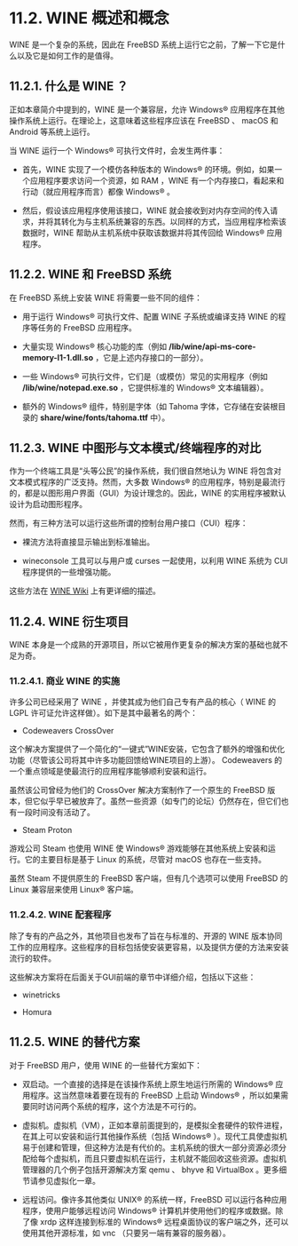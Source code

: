 # 11.2. WINE 概述和概念

WINE 是一个复杂的系统，因此在 FreeBSD 系统上运行它之前，了解一下它是什么以及它是如何工作的是值得。

## 11.2.1. 什么是 WINE ？
正如本章简介中提到的，WINE 是一个兼容层，允许 Windows® 应用程序在其他操作系统上运行。在理论上，这意味着这些程序应该在 FreeBSD 、 macOS 和 Android 等系统上运行。

当 WINE 运行一个 Windows® 可执行文件时，会发生两件事：

- 首先，WINE 实现了一个模仿各种版本的 Windows® 的环境。例如，如果一个应用程序要求访问一个资源，如 RAM ，WINE 有一个内存接口，看起来和行动（就应用程序而言）都像 Windows® 。

- 然后，假设该应用程序使用该接口，WINE 就会接收到对内存空间的传入请求，并将其转化为与主机系统兼容的东西。以同样的方式，当应用程序检索该数据时，WINE 帮助从主机系统中获取该数据并将其传回给 Windows® 应用程序。

## 11.2.2. WINE 和 FreeBSD 系统

在 FreeBSD 系统上安装 WINE 将需要一些不同的组件：

- 用于运行 Windows® 可执行文件、配置 WINE 子系统或编译支持 WINE 的程序等任务的 FreeBSD 应用程序。

- 大量实现 Windows® 核心功能的库（例如 **/lib/wine/api-ms-core-memory-l1-1.dll.so** ，它是上述内存接口的一部分）。

- 一些 Windows® 可执行文件，它们是（或模仿）常见的实用程序（例如 **/lib/wine/notepad.exe.so** ，它提供标准的 Windows® 文本编辑器）。

- 额外的 Windows® 组件，特别是字体（如 Tahoma 字体，它存储在安装根目录的 **share/wine/fonts/tahoma.ttf** 中）。

## 11.2.3.  WINE 中图形与文本模式/终端程序的对比

作为一个终端工具是“头等公民”的操作系统，我们很自然地认为 WINE 将包含对文本模式程序的广泛支持。然而，大多数 Windows® 的应用程序，特别是最流行的，都是以图形用户界面（GUI）为设计理念的。因此，WINE 的实用程序被默认设计为启动图形程序。

然而，有三种方法可以运行这些所谓的控制台用户接口（CUI）程序：

- 裸流方法将直接显示输出到标准输出。

- wineconsole 工具可以与用户或 curses 一起使用，以利用 WINE 系统为 CUI 程序提供的一些增强功能。

这些方法在 [WINE Wiki](https://wiki.winehq.org/Wine_User%27s_Guide#Text_mode_programs_.28CUI:_Console_User_Interface.29) 上有更详细的描述。

## 11.2.4. WINE 衍生项目

WINE 本身是一个成熟的开源项目，所以它被用作更复杂的解决方案的基础也就不足为奇。

### 11.2.4.1. 商业 WINE 的实施
许多公司已经采用了 WINE ，并使其成为他们自己专有产品的核心（ WINE 的 LGPL 许可证允许这样做）。如下是其中最著名的两个：

- Codeweavers CrossOver

这个解决方案提供了一个简化的“一键式”WINE安装，它包含了额外的增强和优化功能（尽管该公司将其中许多功能回馈给WINE项目的上游）。 Codeweavers 的一个重点领域是使最流行的应用程序能够顺利安装和运行。

虽然该公司曾经为他们的 CrossOver 解决方案制作了一个原生的 FreeBSD 版本，但它似乎早已被放弃了。虽然一些资源（如专门的论坛）仍然存在，但它们也有一段时间没有活动了。

- Steam Proton

游戏公司 Steam 也使用 WINE 使 Windows® 游戏能够在其他系统上安装和运行。它的主要目标是基于 Linux 的系统，尽管对 macOS 也存在一些支持。

虽然 Steam 不提供原生的 FreeBSD 客户端，但有几个选项可以使用 FreeBSD 的 Linux 兼容层来使用 Linux® 客户端。

### 11.2.4.2. WINE 配套程序
除了专有的产品之外，其他项目也发布了旨在与标准的、开源的 WINE 版本协同工作的应用程序。这些程序的目标包括使安装更容易，以及提供方便的方法来安装流行的软件。

这些解决方案将在后面关于GUI前端的章节中详细介绍，包括以下这些：

- winetricks

- Homura

## 11.2.5. WINE 的替代方案

对于 FreeBSD 用户，使用 WINE 的一些替代方案如下：

- 双启动。一个直接的选择是在该操作系统上原生地运行所需的 Windows® 应用程序。这当然意味着要在现有的 FreeBSD 上启动 Windows® ，所以如果需要同时访问两个系统的程序，这个方法是不可行的。

- 虚拟机。虚拟机（VM），正如本章前面提到的，是模拟全套硬件的软件进程，在其上可以安装和运行其他操作系统（包括 Windows® ）。现代工具使虚拟机易于创建和管理，但这种方法是有代价的。主机系统的很大一部分资源必须分配给每个虚拟机，而且只要虚拟机在运行，主机就不能回收这些资源。虚拟机管理器的几个例子包括开源解决方案 qemu 、 bhyve 和 VirtualBox 。更多细节请参见虚拟化一章。

- 远程访问。像许多其他类似 UNIX® 的系统一样，FreeBSD 可以运行各种应用程序，使用户能够远程访问 Windows® 计算机并使用他们的程序或数据。除了像 xrdp 这样连接到标准的 Windows® 远程桌面协议的客户端之外，还可以使用其他开源标准，如 vnc （只要另一端有兼容的服务器）。
